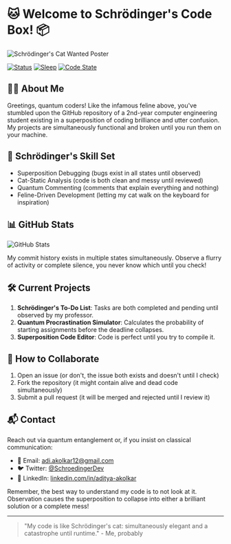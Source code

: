 # 🐱 Welcome to Schrödinger's Code Box! 📦

![Schrödinger's Cat Wanted Poster](https://github.com/schrodingerspet/schrodingerspet/assets/161422183/aa3705a1-b0b0-4883-9588-8aa0ac08d404)

[![Status](https://img.shields.io/badge/status-studying%20%26%20coding-brightgreen)](https://en.wikipedia.org/wiki/Computer_engineering)
[![Sleep](https://img.shields.io/badge/sleep-maybe%3F-red)](https://en.wikipedia.org/wiki/Schr%C3%B6dinger%27s_cat)
[![Code State](https://img.shields.io/badge/code-compiling%20%26%20crashing-yellow)](https://en.wikipedia.org/wiki/Schr%C3%B6dinger%27s_cat)

## 👨‍🎓 About Me

Greetings, quantum coders! Like the infamous feline above, you've stumbled upon the GitHub repository of a 2nd-year computer engineering student existing in a superposition of coding brilliance and utter confusion. My projects are simultaneously functional and broken until you run them on your machine.

## 🚀 Schrödinger's Skill Set

- Superposition Debugging (bugs exist in all states until observed)
- Cat-Static Analysis (code is both clean and messy until reviewed)
- Quantum Commenting (comments that explain everything and nothing)
- Feline-Driven Development (letting my cat walk on the keyboard for inspiration)

## 📊 GitHub Stats

![GitHub Stats](https://img.shields.io/badge/GitHub%20Stats-Classified%20until%20box%20is%20opened-blue)

My commit history exists in multiple states simultaneously. Observe a flurry of activity or complete silence, you never know which until you check!

## 🛠️ Current Projects

1. **Schrödinger's To-Do List**: Tasks are both completed and pending until observed by my professor.
2. **Quantum Procrastination Simulator**: Calculates the probability of starting assignments before the deadline collapses.
3. **Superposition Code Editor**: Code is perfect until you try to compile it.

## 🤝 How to Collaborate

1. Open an issue (or don't, the issue both exists and doesn't until I check)
2. Fork the repository (it might contain alive and dead code simultaneously)
3. Submit a pull request (it will be merged and rejected until I review it)

## 📬 Contact

Reach out via quantum entanglement or, if you insist on classical communication:

- 📧 Email: adi.akolkar12@gmail.com
- 🐦 Twitter: [@SchroedingerDev](https://twitter.com)
- 💼 LinkedIn: [linkedin.com/in/aditya-akolkar](https://linkedin.com)

Remember, the best way to understand my code is to not look at it. Observation causes the superposition to collapse into either a brilliant solution or a complete mess!

---

> "My code is like Schrödinger's cat: simultaneously elegant and a catastrophe until runtime." - Me, probably
